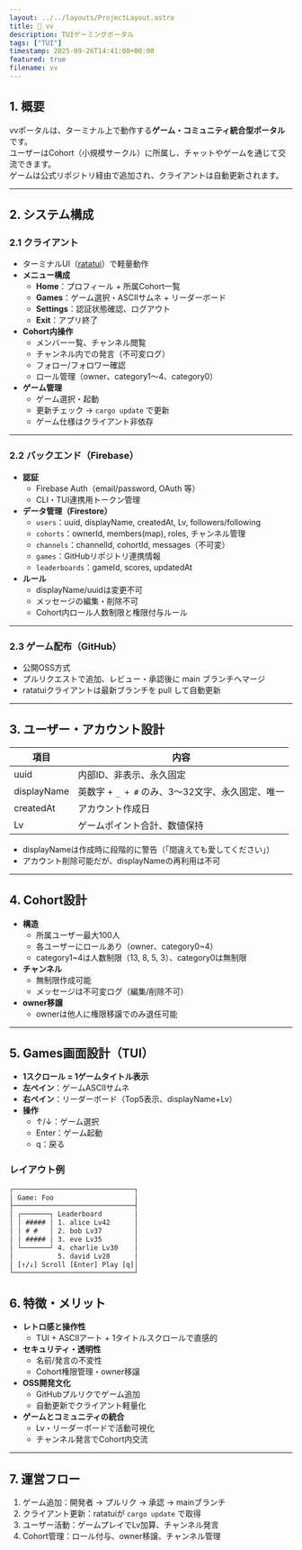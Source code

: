 ```yaml
---
layout: ../../layouts/ProjectLayout.astro
title: 🦀 vv
description: TUIゲーミングポータル
tags: ["TUI"]
timestamp: 2025-09-26T14:41:00+00:00
featured: true
filename: vv
---
```


## 1. 概要
vvポータルは、ターミナル上で動作する**ゲーム・コミュニティ統合型ポータル**です。  
ユーザーはCohort（小規模サークル）に所属し、チャットやゲームを通じて交流できます。  
ゲームは公式リポジトリ経由で追加され、クライアントは自動更新されます。

---

## 2. システム構成

### 2.1 クライアント
- ターミナルUI（[ratatui](https://ratatui.rs/)）で軽量動作
- **メニュー構成**
  - **Home**：プロフィール + 所属Cohort一覧
  - **Games**：ゲーム選択・ASCIIサムネ + リーダーボード
  - **Settings**：認証状態確認、ログアウト
  - **Exit**：アプリ終了
- **Cohort内操作**
  - メンバー一覧、チャンネル閲覧
  - チャンネル内での発言（不可変ログ）
  - フォロー/フォロワー確認
  - ロール管理（owner、category1〜4、category0）
- **ゲーム管理**
  - ゲーム選択・起動
  - 更新チェック → `cargo update` で更新
  - ゲーム仕様はクライアント非依存

---

### 2.2 バックエンド（Firebase）
- **認証**
  - Firebase Auth（email/password, OAuth 等）
  - CLI・TUI連携用トークン管理
- **データ管理（Firestore）**
  - `users`：uuid, displayName, createdAt, Lv, followers/following
  - `cohorts`：ownerId, members(map), roles, チャンネル管理
  - `channels`：channelId, cohortId, messages（不可変）
  - `games`：GitHubリポジトリ連携情報
  - `leaderboards`：gameId, scores, updatedAt
- **ルール**
  - displayName/uuidは変更不可
  - メッセージの編集・削除不可
  - Cohort内ロール人数制限と権限付与ルール

---

### 2.3 ゲーム配布（GitHub）
- 公開OSS方式
- プルリクエストで追加、レビュー・承認後に main ブランチへマージ
- ratatuiクライアントは最新ブランチを pull して自動更新

---

## 3. ユーザー・アカウント設計

| 項目 | 内容 |
|------|------|
| uuid | 内部ID、非表示、永久固定 |
| displayName | 英数字 + `_ + #` のみ、3〜32文字、永久固定、唯一 |
| createdAt | アカウント作成日 |
| Lv | ゲームポイント合計、数値保持 |

- displayNameは作成時に段階的に警告（「間違えても愛してください」）
- アカウント削除可能だが、displayNameの再利用は不可

---

## 4. Cohort設計
- **構造**
  - 所属ユーザー最大100人
  - 各ユーザーにロールあり（owner、category0~4）
  - category1~4は人数制限（13, 8, 5, 3）、category0は無制限
- **チャンネル**
  - 無制限作成可能
  - メッセージは不可変ログ（編集/削除不可）
- **owner移譲**
  - ownerは他人に権限移譲でのみ退任可能

---

## 5. Games画面設計（TUI）
- **1スクロール = 1ゲームタイトル表示**
- **左ペイン**：ゲームASCIIサムネ
- **右ペイン**：リーダーボード（Top5表示、displayName+Lv）
- **操作**
  - ↑/↓：ゲーム選択
  - Enter：ゲーム起動
  - q：戻る

### レイアウト例

```txt
┌──────────────────────────────┐
│ Game: Foo                    │
├──────────────────────────────┤
│ ┌───────┐ Leaderboard        │
│ │ ##### │ 1. alice Lv42      │
│ │ # #   │ 2. bob Lv37        │
│ │ ##### │ 3. eve Lv35        │
│ └───────┘ 4. charlie Lv30    │
│           5. david Lv28      │
│ [↑/↓] Scroll [Enter] Play [q]│
└──────────────────────────────┘
```

## 6. 特徴・メリット
- **レトロ感と操作性**
  - TUI + ASCIIアート + 1タイトルスクロールで直感的
- **セキュリティ・透明性**
  - 名前/発言の不変性
  - Cohort権限管理・owner移譲
- **OSS開発文化**
  - GitHubプルリクでゲーム追加
  - 自動更新でクライアント軽量化
- **ゲームとコミュニティの統合**
  - Lv・リーダーボードで活動可視化
  - チャンネル発言でCohort内交流

---

## 7. 運営フロー
1. ゲーム追加：開発者 → プルリク → 承認 → mainブランチ
2. クライアント更新：ratatuiが `cargo update` で取得
3. ユーザー活動：ゲームプレイでLv加算、チャンネル発言
4. Cohort管理：ロール付与、owner移譲、チャンネル管理

